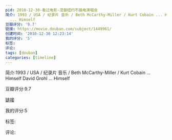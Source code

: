 ```yaml
---
pid: 2010-12-30-看过电影-涅磐纽约不插电演唱会
简介: 1993 / USA / 纪录片 音乐 / Beth McCarthy-Miller / Kurt Cobain ... Himself David Grohl
  ... Himself
豆瓣评分: '9.7'
链接: https://movie.douban.com/subject/1449961/
创建时间: '2010-12-30 12:23:14'
我的评分: '5'
标签:
评论:
tags: [douban]
categories: [timeline]
---
```

简介:1993 / USA / 纪录片 音乐 / Beth McCarthy-Miller / Kurt Cobain ... Himself David Grohl ... Himself

豆瓣评分:9.7

[链接](https://movie.douban.com/subject/1449961/)

我的评分:5

标签:

评论:

